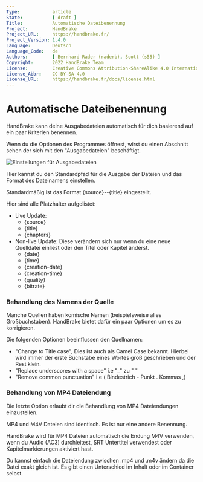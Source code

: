 ```yaml
---
Type:            article
State:           [ draft ]
Title:           Automatische Dateibenennung
Project:         HandBrake
Project_URL:     https://handbrake.fr/
Project_Version: 1.4.0
Language:        Deutsch
Language_Code:   de
Authors:         [ Bernhard Rader (raderb), Scott (s55) ]
Copyright:       2022 HandBrake Team
License:         Creative Commons Attribution-ShareAlike 4.0 International
License_Abbr:    CC BY-SA 4.0
License_URL:     https://handbrake.fr/docs/license.html
---
```


Automatische Dateibenennung
=============================
HandBrake kann deine Ausgabedateien automatisch für dich basierend auf ein paar Kriterien benennen.

Wenn du die Optionen des Programmes öffnest, wirst du einen Abschnitt sehen der sich mit den "Ausgabedateien" beschäftigt.

![Einstellungen für Ausgabedateien](../../../en/images/windows/output-file-preferences-1.0.0.png "Einstellungen für Ausgabedateien")

Hier kannst du den Standardpfad für die Ausgabe der Dateien und das Format des Dateinamens einstellen.

Standardmäßig ist das Format {source}--{title} eingestellt.

Hier sind alle Platzhalter aufgelistet:
* Live Update:
  * {source}
  * {title}
  * {chapters}
* Non-live Update: Diese verändern sich nur wenn du eine neue Quelldatei einliest oder den Titel oder Kapitel änderst.
  * {date}
  * {time}
  * {creation-date}
  * {creation-time}
  * {quality}
  * {bitrate}

### Behandlung des Namens der Quelle
Manche Quellen haben komische Namen (beispielsweise alles Großbuchstaben). HandBrake bietet dafür ein paar Optionen um es zu korrigieren.

Die folgenden Optionen beeinflussen den Quellnamen:

- "Change to Title case", Dies ist auch als Camel Case bekannt. Hierbei wird immer der erste Buchstabe eines Wortes groß geschrieben und der Rest klein.
- "Replace underscores with a space"  i.e  "_" zu " "
- "Remove common punctuation" i.e ( Bindestrich - Punkt . Kommas ,)

### Behandlung von MP4 Dateiendung
Die letzte Option erlaubt dir die Behandlung von MP4 Dateiendungen einzustellen.

MP4 und M4V Dateien sind identisch. Es ist nur eine andere Benennung.

HandBrake wird für MP4 Dateien automatisch die Endung M4V verwenden, wenn du Audio (AC3) durchleitest, SRT Untertitel verwendest oder Kapitelmarkierungen aktiviert hast.

Du kannst einfach die Dateiendung zwischen .mp4 und .m4v ändern da die Datei exakt gleich ist. Es gibt einen Unterschied im Inhalt oder im Container selbst.
